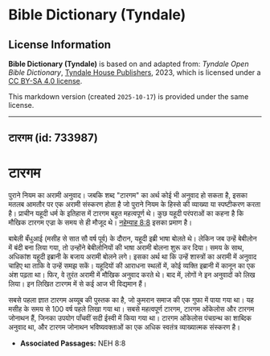 # Bible Dictionary (Tyndale)

## License Information

**Bible Dictionary (Tyndale)** is based on and adapted from: _Tyndale Open Bible Dictionary_, [Tyndale House Publishers](https://tyndaleopenresources.com/), 2023, which is licensed under a [CC BY-SA 4.0 license](https://creativecommons.org/licenses/by-sa/4.0/legalcode.en).

This markdown version (created `2025-10-17`) is provided under the same license.



--------------------------------

## टारगम (id: 733987)

टारगम
=====

पुराने नियम का अरामी अनुवाद। जबकि शब्द "टारगम" का अर्थ कोई भी अनुवाद हो सकता है, इसका मतलब आमतौर पर एक अरामी संस्करण होता है जो पुराने नियम के हिस्से की व्याख्या या स्पष्टीकरण करता है। प्राचीन यहूदी धर्म के इतिहास में टारगम बहुत महत्वपूर्ण थे। कुछ यहूदी परंपराओं का कहना है कि मौखिक टारगम एज्रा के समय से ही मौजूद थे। [नहेम्याह 8:8](https://ref.ly/Neh8:8) इसका प्रमाण है।

बाबेली बँधुआई (मसीह से सात सौ वर्ष पूर्व) के दौरान, यहूदी इब्री भाषा बोलते थे। लेकिन जब उन्हें बेबीलोन में बंदी बना लिया गया, तो उन्होंने बेबीलोनियों की भाषा अरामी बोलना शुरू कर दिया। समय के साथ, अधिकांश यहूदी इब्रानी के बजाय अरामी बोलने लगे। इसका अर्थ था कि उन्हें शास्त्रों का अरामी में अनुवाद चाहिए था ताकि वे उन्हें समझ सकें। यहूदियों की आराधना स्थलों में, कोई व्यक्ति इब्रानी में कानून का एक अंश पढ़ता था। फिर, वे तुरंत अरामी में मौखिक अनुवाद करते थे। बाद में, लोगों ने इन अनुवादों को लिख लिया। इन लिखित टारगम में से कई आज भी विद्यमान हैं।

सबसे पहला ज्ञात टारगम अय्यूब की पुस्तक का है, जो कुमरान समाज की एक गुफा में पाया गया था। यह मसीह के समय से 100 वर्ष पहले लिखा गया था। सबसे महत्वपूर्ण टारगम, टारगम ओंकेलोस और टारगम जोनाथन हैं, जिनका उपयोग पाँचवीं सदी ईस्वी में किया गया था। टारगम ओंकेलोस पंचग्रन्थ का शाब्दिक अनुवाद था, और टारगम जोनाथन भविष्यवक्ताओं का एक अधिक स्वतंत्र व्याख्यात्मक संस्करण है।

* **Associated Passages:** NEH 8:8

